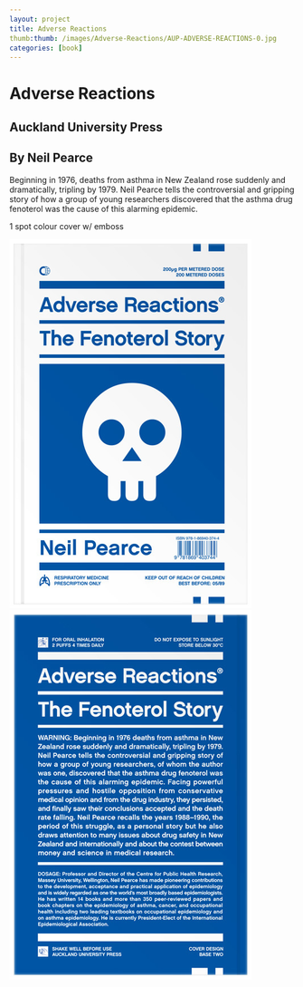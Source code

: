 ```yaml
---
layout: project
title: Adverse Reactions
thumb:thumb: /images/Adverse-Reactions/AUP-ADVERSE-REACTIONS-0.jpg
categories: [book]
---
```


# Adverse Reactions

## Auckland University Press
## By Neil Pearce

Beginning in 1976, deaths from asthma in New Zealand rose suddenly and dramatically, tripling by 1979. Neil Pearce tells the controversial and gripping story of how a group of young researchers discovered that the asthma drug fenoterol was the cause of this alarming epidemic.

1 spot colour cover w/ emboss

![](/images/Adverse-Reactions/AUP-ADVERSE-REACTIONS-1.jpg)
![](/images/Adverse-Reactions/AUP-ADVERSE-REACTIONS-2.jpg)